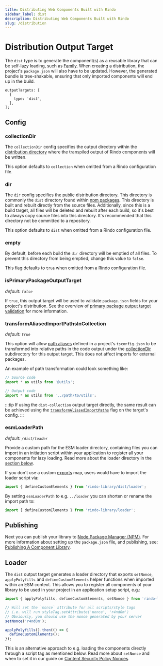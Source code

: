 ```yaml
---
title: Distributing Web Components Built with Rindo
sidebar_label: dist
description: Distributing Web Components Built with Rindo
slug: /distribution
---
```


# Distribution Output Target

The `dist` type is to generate the component(s) as a reusable library that can be self-lazy loading, such as [Family](https://www.npmjs.com/package/@familyjs/core). When creating a distribution, the project's `package.json` will also have to be updated. However, the generated bundle is tree-shakable, ensuring that only imported components will end up in the build.

```tsx
outputTargets: [
  {
    type: 'dist',
  },
];
```

## Config

### collectionDir

The `collectionDir` config specifies the output directory within the [distribution directory](#dir) where the transpiled output of Rindo components will be written.

This option defaults to `collection` when omitted from a Rindo configuration file.

### dir

The `dir` config specifies the public distribution directory. This directory is commonly the `dist` directory found within [npm packages](https://docs.npmjs.com/getting-started/packages). This directory is built and rebuilt directly from the source files. Additionally, since this is a build target, all files will be deleted and rebuilt after each build, so it's best to always copy source files into this directory. It's recommended that this directory not be committed to a repository.

This option defaults to `dist` when omitted from a Rindo configuration file.

### empty

By default, before each build the `dir` directory will be emptied of all files. To prevent this directory from being emptied, change this value to `false`.

This flag defaults to `true` when omitted from a Rindo configuration file.

### isPrimaryPackageOutputTarget

_default: `false`_

If `true`, this output target will be used to validate `package.json` fields for your project's distribution. See the overview of [primary package output target validation](./01-overview.md#primary-package-output-target-validation)
for more information.

### transformAliasedImportPathsInCollection

_default: `true`_

This option will allow [path aliases](https://www.typescriptlang.org/docs/handbook/module-resolution.html#path-mapping) defined in a project's `tsconfig.json` to be transformed into relative paths in the code output under the [collectionDir](#collectiondir) subdirectory for this output target. This does not affect imports for external packages.

An example of path transformation could look something like:

```ts
// Source code
import * as utils from '@utils';

// Output code
import * as utils from '../path/to/utils';
```

:::tip
If using the `dist-collection` output target directly, the same result can be achieved using the [`transformAliasedImportPaths`](../output-targets/dist.md#transformaliasedimportpathsincollection) flag on the target's config.
:::

### esmLoaderPath

_default: `/dist/loader`_

Provide a custom path for the ESM loader directory, containing files you can import in an initiation script within your application to register all your components for lazy loading. Read more about the loader directory in the [section below](#loader).

If you don't use a custom [exports](https://nodejs.org/api/packages.html#exports) map, users would have to import the loader script via:

```js
import { defineCustomElements } from 'rindo-library/dist/loader';
```

By setting `esmLoaderPath` to e.g. `../loader` you can shorten or rename the import path to:

```js
import { defineCustomElements } from 'rindo-library/loader';
```

## Publishing

Next you can publish your library to [Node Package Manager (NPM)](https://www.npmjs.com/). For more information about setting up the `package.json` file, and publishing, see: [Publishing A Component Library](../guides/publishing.md).

## Loader

The `dist` output target generates a loader directory that exports `setNonce`, `applyPolyfills` and `defineCustomElements` helper functions when imported within an ESM context. This allows you to register all components of your library to be used in your project in an application setup script, e.g.:

```ts
import { applyPolyfills, defineCustomElements, setNonce } from 'rindo-library/loader';

// Will set the `nonce` attribute for all scripts/style tags
// i.e. will run styleTag.setAttribute('nonce', 'r4nd0m')
// Obviously, you should use the nonce generated by your server
setNonce('r4nd0m');

applyPolyfills().then(() => {
  defineCustomElements();
});
```

This is an alternative approach to e.g. loading the components directly through a script tag as mentioned below. Read more about `setNonce` and when to set it in our guide on [Content Security Policy Nonces](../guides/csp-nonce.md).
